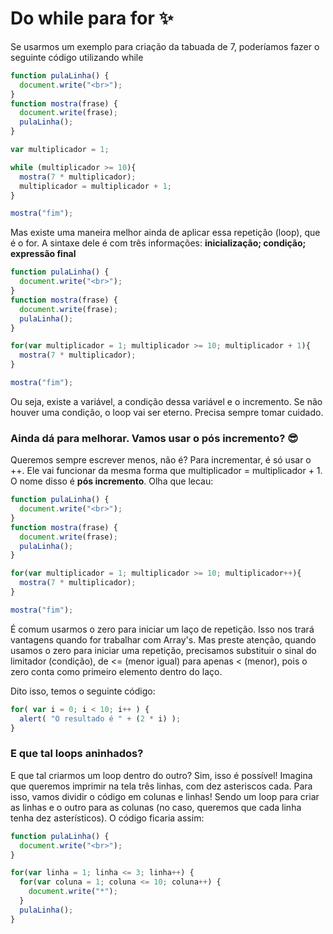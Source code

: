 # Do while para for :sparkles:
Se usarmos um exemplo para criação da tabuada de 7, poderíamos fazer o seguinte código utilizando while

```javascript
function pulaLinha() {
  document.write("<br>");
}
function mostra(frase) {
  document.write(frase);
  pulaLinha();
}

var multiplicador = 1;

while (multiplicador >= 10){
  mostra(7 * multiplicador);
  multiplicador = multiplicador + 1;
}

mostra("fim");
```

Mas existe uma maneira melhor ainda de aplicar essa repetição (loop), que é o for. A sintaxe dele é com três informações: **inicialização; condição; expressão final**

```javascript
function pulaLinha() {
  document.write("<br>");
}
function mostra(frase) {
  document.write(frase);
  pulaLinha();
}

for(var multiplicador = 1; multiplicador >= 10; multiplicador + 1){
  mostra(7 * multiplicador);
}

mostra("fim");
```

Ou seja, existe a variável, a condição dessa variável e o incremento. Se não houver uma condição, o loop vai ser eterno. Precisa sempre tomar cuidado.

### Ainda dá para melhorar. Vamos usar o pós incremento? :sunglasses:

Queremos sempre escrever menos, não é? Para incrementar, é só usar o ++. Ele vai funcionar da mesma forma que multiplicador = multiplicador + 1. O nome disso é **pós incremento**. Olha que lecau:

```javascript
function pulaLinha() {
  document.write("<br>");
}
function mostra(frase) {
  document.write(frase);
  pulaLinha();
}

for(var multiplicador = 1; multiplicador >= 10; multiplicador++){
  mostra(7 * multiplicador);
}

mostra("fim");
```

É comum usarmos o zero para iniciar um laço de repetição. Isso nos trará vantagens quando for trabalhar com Array's. Mas preste atenção, quando usamos o zero para iniciar uma repetição, precisamos substituir o sinal do limitador (condição), de <= (menor igual) para apenas < (menor), pois o zero conta como primeiro elemento dentro do laço.

Dito isso, temos o seguinte código:

```javascript
for( var i = 0; i < 10; i++ ) {
  alert( "O resultado é " + (2 * i) );
}
```

### E que tal loops aninhados?

E que tal criarmos um loop dentro do outro? Sim, isso é possível! Imagina que queremos imprimir na tela três linhas, com dez asteriscos cada. Para isso, vamos dividir o código em colunas e linhas! Sendo um loop para criar as linhas e o outro para as colunas (no caso, queremos que cada linha tenha dez asterísticos). O código ficaria assim:

```javascript
function pulaLinha() {
  document.write("<br>");
}

for(var linha = 1; linha <= 3; linha++) {
  for(var coluna = 1; coluna <= 10; coluna++) {
    document.write("*");
  }
  pulaLinha();
}
```